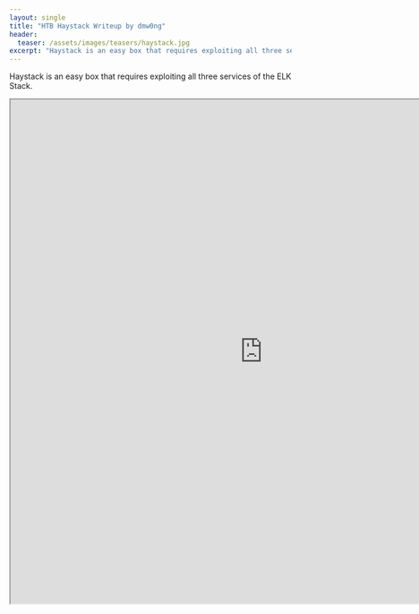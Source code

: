 ```yaml
---
layout: single
title: "HTB Haystack Writeup by dmw0ng"
header:
  teaser: /assets/images/teasers/haystack.jpg
excerpt: "Haystack is an easy box that requires exploiting all three services of the ELK Stack."
---
```


Haystack is an easy box that requires exploiting all three services of the ELK Stack.

<iframe height="900" src="https://drive.google.com/viewerng/viewer?embedded=true&amp;url=https://birdsarentrealctf.dev/content/dmw0ng/haystack/Hack_the_Box_-_Haystack.pdf" width="900"></iframe>
